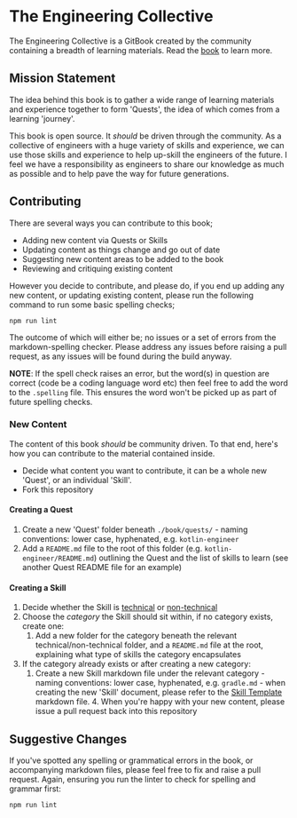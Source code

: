 # The Engineering Collective

The Engineering Collective is a GitBook created by the community containing a breadth of learning materials. Read the [book](https://gwolverson.gitbook.io/the-engineering-collective/) to learn more. 

## Mission Statement

The idea behind this book is to gather a wide range of learning materials and experience together to form 'Quests', the idea of which comes from a learning 'journey'. 

This book is open source. It _should_ be driven through the community. As a collective of engineers with a huge variety of skills and experience, we can use those skills and experience to help up-skill the engineers of the future. I feel we have a responsibility as engineers to share our knowledge as much as possible and to help pave the way for future generations.

## Contributing

There are several ways you can contribute to this book; 
- Adding new content via Quests or Skills
- Updating content as things change and go out of date
- Suggesting new content areas to be added to the book
- Reviewing and critiquing existing content

However you decide to contribute, and please do, if you end up adding any new content, or updating existing content, please run the following command to run some basic spelling checks;

`npm run lint`

The outcome of which will either be; no issues or a set of errors from the markdown-spelling checker. Please address any issues before raising a pull request, as any issues will be found during the build anyway.

**NOTE**: If the spell check raises an error, but the word(s) in question are correct (code be a coding language word etc) then feel free to add the word to the `.spelling` file. This ensures the word won't be picked up as part of future spelling checks.

### New Content

The content of this book _should_ be community driven. To that end, here's how you can contribute to the material contained inside.

* Decide what content you want to contribute, it can be a whole new 'Quest', or an individual 'Skill'.
* Fork this repository

#### Creating a Quest

   1. Create a new 'Quest' folder beneath `./book/quests/` - naming conventions: lower case, hyphenated, e.g. `kotlin-engineer`
   2. Add a `README.md` file to the root of this folder (e.g. `kotlin-engineer/README.md`) outlining the Quest and the list of skills to learn (see another Quest README file for an example)

#### Creating a Skill

   1. Decide whether the Skill is [technical](./book/skills/technical/README.md) or [non-technical](./book/skills/non-technical/README.md)
   2. Choose the _category_ the Skill should sit within, if no category exists, create one:
      1. Add a new folder for the category beneath the relevant technical/non-technical folder, and a `README.md` file at the root, explaining what type of skills the category encapsulates
   3. If the category already exists or after creating a new category:
      1. Create a new Skill markdown file under the relevant category - naming conventions: lower case, hyphenated, e.g. `gradle.md` - when creating the new 'Skill' document, please refer to the [Skill Template](skill-template.md) markdown file.
    4. When you're happy with your new content, please issue a pull request back into this repository

## Suggestive Changes

If you've spotted any spelling or grammatical errors in the book, or accompanying markdown files, please feel free to fix and raise a pull request. Again, ensuring you run the linter to check for spelling and grammar first:

`npm run lint`
